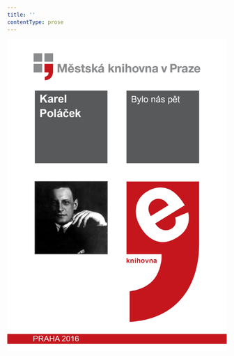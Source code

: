 ```yaml
---
title: ''
contentType: prose
---
```


<section>

![Bylo nás pět](./resources/obalka.jpg)

</section>
